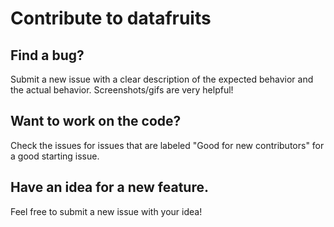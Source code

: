 # Contribute to datafruits

## Find a bug?

Submit a new issue with a clear description of the expected behavior and the actual behavior.  Screenshots/gifs are very helpful!

## Want to work on the code?

Check the issues for issues that are labeled "Good for new contributors" for a good starting issue.

## Have an idea for a new feature.

Feel free to submit a new issue with your idea!
